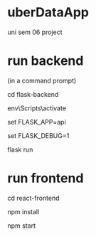 # uberDataApp

uni sem 06 project

# run backend

(in a command prompt)

cd flask-backend

env\Scripts\activate

set FLASK_APP=api

set FLASK_DEBUG=1

flask run

# run frontend

cd react-frontend

npm install

npm start
